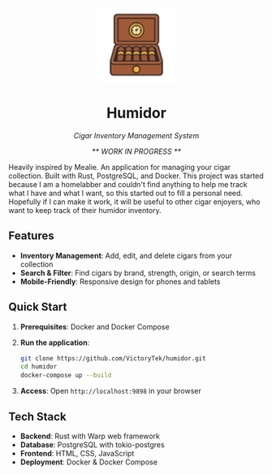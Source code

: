 <div align="center">
  <img src="static/logo.png" alt="Humidor Logo" width="150" height="150">
  <h1>Humidor</h1>
  <p><em>Cigar Inventory Management System</em></p>
  <p><em>** WORK IN PROGRESS **</em></p>
</div>

Heavily inspired by Mealie. 
An application for managing your cigar collection. Built with Rust, PostgreSQL, and Docker. 
This project was started because I am a homelabber and couldn't find anything to help me track what I have and what I want, so this started out to fill a personal need. Hopefully if I can make it work, it will be useful to other cigar enjoyers, who want to keep track of their humidor inventory.

## Features

- **Inventory Management**: Add, edit, and delete cigars from your collection
- **Search & Filter**: Find cigars by brand, strength, origin, or search terms
- **Mobile-Friendly**: Responsive design for phones and tablets

## Quick Start

1. **Prerequisites**: Docker and Docker Compose

2. **Run the application**:
   ```bash
   git clone https://github.com/VictoryTek/humidor.git
   cd humidor
   docker-compose up --build
   ```

3. **Access**: Open `http://localhost:9898` in your browser

## Tech Stack

- **Backend**: Rust with Warp web framework
- **Database**: PostgreSQL with tokio-postgres
- **Frontend**: HTML, CSS, JavaScript
- **Deployment**: Docker & Docker Compose